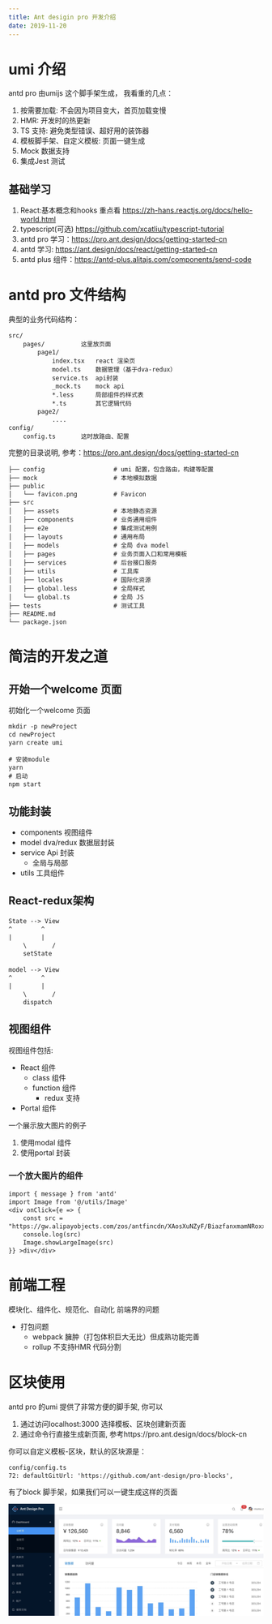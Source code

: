 ```yaml
---
title: Ant desigin pro 开发介绍
date: 2019-11-20
---
```

# umi 介绍
antd pro 由umijs 这个脚手架生成， 我看重的几点：
1. 按需要加载: 不会因为项目变大，首页加载变慢
2. HMR: 开发时的热更新
3. TS 支持: 避免类型错误、超好用的装饰器
3. 模板脚手架、自定义模板: 页面一键生成
5. Mock 数据支持
6. 集成Jest 测试

## 基础学习
1. React:基本概念和hooks 重点看 https://zh-hans.reactjs.org/docs/hello-world.html
2. typescript(可选) https://github.com/xcatliu/typescript-tutorial
3. antd pro 学习：https://pro.ant.design/docs/getting-started-cn
4. antd 学习: https://ant.design/docs/react/getting-started-cn 
5. antd plus 组件：https://antd-plus.alitajs.com/components/send-code

# antd pro 文件结构
典型的业务代码结构：

    src/
        pages/          这里放页面
            page1/
                index.tsx   react 渲染页
                model.ts    数据管理（基于dva-redux）
                service.ts  api封装
                _mock.ts    mock api
                *.less      局部组件的样式表
                *.ts        其它逻辑代码
            page2/
                ....
    config/
        config.ts       这时放路由、配置
        
完整的目录说明, 参考：https://pro.ant.design/docs/getting-started-cn

    ├── config                   # umi 配置，包含路由，构建等配置
    ├── mock                     # 本地模拟数据
    ├── public
    │   └── favicon.png          # Favicon
    ├── src
    │   ├── assets               # 本地静态资源
    │   ├── components           # 业务通用组件
    │   ├── e2e                  # 集成测试用例
    │   ├── layouts              # 通用布局
    │   ├── models               # 全局 dva model
    │   ├── pages                # 业务页面入口和常用模板
    │   ├── services             # 后台接口服务
    │   ├── utils                # 工具库
    │   ├── locales              # 国际化资源
    │   ├── global.less          # 全局样式
    │   └── global.ts            # 全局 JS
    ├── tests                    # 测试工具
    ├── README.md
    └── package.json

# 简洁的开发之道
## 开始一个welcome 页面
初始化一个welcome 页面

    mkdir -p newProject
    cd newProject
    yarn create umi

    # 安装module
    yarn
    # 启动
    npm start

## 功能封装
- components 视图组件
- model     dva/redux 数据层封装
- service   Api 封装
    - 全局与局部
- utils     工具组件

## React-redux架构

    State --> View 
    ^        ^
    |        |
        \       /
        setState

    model --> View 
    ^        ^
    |        |
        \       /
        dispatch



## 视图组件
视图组件包括:
- React 组件
    - class 组件
    - function 组件
        - redux 支持
- Portal 组件

一个展示放大图片的例子
1. 使用modal 组件
2. 使用portal 封装

### 一个放大图片的组件
    import { message } from 'antd'
    import Image from '@/utils/Image'
    <div onClick={e => {
        const src = "https://gw.alipayobjects.com/zos/antfincdn/XAosXuNZyF/BiazfanxmamNRoxxVxka.png";
        console.log(src)
        Image.showLargeImage(src)
    }} >div</div>

# 前端工程
模块化、组件化、规范化、自动化
前端界的问题
- 打包问题
    - webpack 臃肿（打包体积巨大无比）但成熟功能完善
    - rollup 不支持HMR 代码分割

# 区块使用
antd pro 的umi 提供了非常方便的脚手架, 你可以
1. 通过访问localhost:3000 选择模板、区块创建新页面
2. 通过命令行直接生成新页面, 参考https://pro.ant.design/docs/block-cn

你可以自定义模板-区块，默认的区块源是：

    config/config.ts
    72: defaultGitUrl: 'https://github.com/ant-design/pro-blocks',

有了block 脚手架，如果我们可以一键生成这样的页面

![](/img/ria/umi/antd-pro-block.png)
